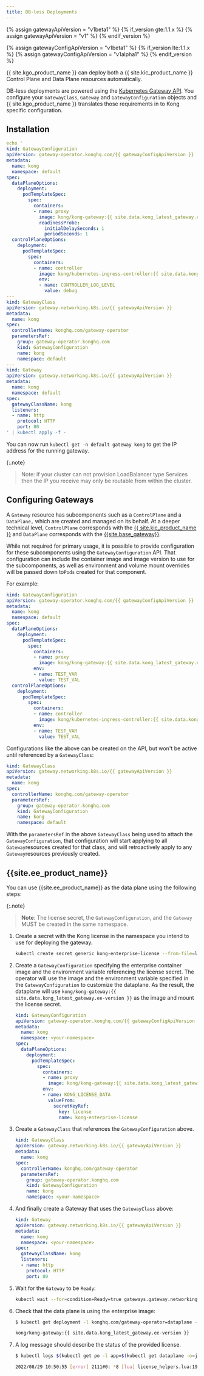 ```yaml
---
title: DB-less Deployments
---
```


{% assign gatewayApiVersion = "v1beta1" %}
{% if_version gte:1.1.x %}
{% assign gatewayApiVersion = "v1" %}
{% endif_version %}

{% assign gatewayConfigApiVersion = "v1beta1" %}
{% if_version lte:1.1.x %}
{% assign gatewayConfigApiVersion = "v1alpha1" %}
{% endif_version %}

{{ site.kgo_product_name }} can deploy both a {{ site.kic_product_name }} Control Plane and Data Plane resources automatically.

DB-less deployments are powered using the [Kubernetes Gateway API](https://github.com/kubernetes-sigs/gateway-api).
You configure your `GatewayClass`, `Gateway` and `GatewayConfiguration` objects and {{ site.kgo_product_name }} translates those requirements in to Kong specific configuration.

## Installation

```yaml
echo '
kind: GatewayConfiguration
apiVersion: gateway-operator.konghq.com/{{ gatewayConfigApiVersion }}
metadata:
  name: kong
  namespace: default
spec:
  dataPlaneOptions:
    deployment:
      podTemplateSpec:
        spec:
          containers:
          - name: proxy
            image: kong/kong-gateway:{{ site.data.kong_latest_gateway.ee-version }}
            readinessProbe:
              initialDelaySeconds: 1
              periodSeconds: 1
  controlPlaneOptions:
    deployment:
      podTemplateSpec:
        spec:
          containers:
          - name: controller
            image: kong/kubernetes-ingress-controller:{{ site.data.kong_latest_KIC.version }}
            env:
            - name: CONTROLLER_LOG_LEVEL
              value: debug
---
kind: GatewayClass
apiVersion: gateway.networking.k8s.io/{{ gatewayApiVersion }}
metadata:
  name: kong
spec:
  controllerName: konghq.com/gateway-operator
  parametersRef:
    group: gateway-operator.konghq.com
    kind: GatewayConfiguration
    name: kong
    namespace: default
---
kind: Gateway
apiVersion: gateway.networking.k8s.io/{{ gatewayApiVersion }}
metadata:
  name: kong
  namespace: default
spec:
  gatewayClassName: kong
  listeners:
  - name: http
    protocol: HTTP
    port: 80
' | kubectl apply -f -
```

You can now run `kubectl get -n default gateway kong` to get the IP address for the running gateway.

{:.note}
> Note: if your cluster can not provision LoadBalancer type Services then the IP you receive may only be routable from within the cluster.

## Configuring Gateways

A `Gateway` resource has subcomponents such as a `ControlPlane` and a `DataPlane,` which are created and managed on its behalf.
At a deeper technical level, `ControlPlane` corresponds with the [{{ site.kic_product_name }}](/kubernetes-ingress-controller/) and `DataPlane` corresponds with the [{{site.base_gateway}}](/gateway/latest/).

While not required for primary usage, it is possible to provide configuration for these subcomponents using the `GatewayConfiguration` API.
That configuration can include the container image and image version to use for the subcomponents, as well as environment and volume mount overrides will be passed down to`Pods` created for that component.

For example:

```yaml
kind: GatewayConfiguration
apiVersion: gateway-operator.konghq.com/{{ gatewayConfigApiVersion }}
metadata:
  name: kong
  namespace: default
spec:
  dataPlaneOptions:
    deployment:
      podTemplateSpec:
        spec:
          containers:
          - name: proxy
            image: kong/kong-gateway:{{ site.data.kong_latest_gateway.ee-version }}
          env:
          - name: TEST_VAR
            value: TEST_VAL
  controlPlaneOptions:
    deployment:
      podTemplateSpec:
        spec:
          containers:
          - name: controller
            image: kong/kubernetes-ingress-controller:{{ site.data.kong_latest_KIC.version }}
          env:
          - name: TEST_VAR
            value: TEST_VAL
```

Configurations like the above can be created on the API, but won't be active until referenced by a `GatewayClass`:

```yaml
kind: GatewayClass
apiVersion: gateway.networking.k8s.io/{{ gatewayApiVersion }}
metadata:
  name: kong
spec:
  controllerName: konghq.com/gateway-operator
  parametersRef:
    group: gateway-operator.konghq.com
    kind: GatewayConfiguration
    name: kong
    namespace: default
```

With the `parametersRef` in the above `GatewayClass` being used to attach the `GatewayConfiguration`, that configuration will start applying to all `Gateway`resources created for that class, and will retroactively apply to any `Gateway`resources previously created.

## {{site.ee_product_name}}

You can use {{site.ee_product_name}} as the data plane using the following steps:

{:.note}
> **Note**: The license secret, the `GatewayConfiguration`, and the `Gateway` MUST be created in the same namespace.

1. Create a secret with the Kong license in the namespace you intend to use for deploying the gateway.

    ```bash
    kubectl create secret generic kong-enterprise-license --from-file=license=<license-file> -n <your-namespace>
    ```

2. Create a `GatewayConfiguration` specifying the enterprise container image and the environment variable referencing the license secret.
  The operator will use the image and the environment variable specified in the `GatewayConfiguration` to customize the dataplane.
  As the result, the dataplane will use `kong/kong-gateway:{{ site.data.kong_latest_gateway.ee-version }}` as the image and mount the license secret.

    ```yaml
    kind: GatewayConfiguration
    apiVersion: gateway-operator.konghq.com/{{ gatewayConfigApiVersion }}
    metadata:
      name: kong
      namespace: <your-namespace>
    spec:
      dataPlaneOptions:
        deployment:
          podTemplateSpec:
            spec:
              containers:
              - name: proxy
                image: kong/kong-gateway:{{ site.data.kong_latest_gateway.ee-version }}
              env:
              - name: KONG_LICENSE_DATA
                valueFrom:
                  secretKeyRef:
                    key: license
                    name: kong-enterprise-license
    ```

3. Create a `GatewayClass` that references the `GatewayConfiguration` above.

    ```yaml
    kind: GatewayClass
    apiVersion: gateway.networking.k8s.io/{{ gatewayApiVersion }}
    metadata:
      name: kong
    spec:
      controllerName: konghq.com/gateway-operator
      parametersRef:
        group: gateway-operator.konghq.com
        kind: GatewayConfiguration
        name: kong
        namespace: <your-namespace>
    ```

4. And finally create a Gateway that uses the `GatewayClass` above:

    ```yaml
    kind: Gateway
    apiVersion: gateway.networking.k8s.io/{{ gatewayApiVersion }}
    metadata:
      name: kong
      namespace: <your-namespace>
    spec:
      gatewayClassName: kong
      listeners:
      - name: http
        protocol: HTTP
        port: 80
    ```

5. Wait for the `Gateway` to be `Ready`:

    ```bash
    kubectl wait --for=condition=Ready=true gateways.gateway.networking.k8s.io/kong
    ```

6. Check that the data plane is using the enterprise image:

    ```bash
    $ kubectl get deployment -l konghq.com/gateway-operator=dataplane -o jsonpath='{.items[0].spec.template.spec.containers[0].image}'

    kong/kong-gateway:{{ site.data.kong_latest_gateway.ee-version }}
    ```

7. A log message should describe the status of the provided license.

    ```bash
    $ kubectl logs $(kubectl get po -l app=$(kubectl get dataplane -o=jsonpath='{.items[0].metadata.name}') -o=jsonpath="{.items[0].metadata.name}") | grep license_helpers.lua

    2022/08/29 10:50:55 [error] 2111#0: *8 [lua] license_helpers.lua:194: log_license_state(): The Kong Enterprise license will expire on 2022-09-20. Please contact <support@konghq.com> to renew your license., context: ngx.timer
    ```
